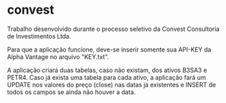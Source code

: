 # convest

Trabalho desenvolvido durante o processo seletivo da Convest Consultoria de Investimentos Ltda.

Para que a aplicação funcione, deve-se inserir somente sua API-KEY da Alpha Vantage no arquivo "KEY.txt".

A aplicação criará duas tabelas, caso não existam, dos ativos B3SA3 e PETR4. Caso já exista uma tabela para cada ativo, 
a aplicação fará um UPDATE nos valores do preço (close) nas datas já existentes e INSERT de todos os campos se ainda não houver a data.